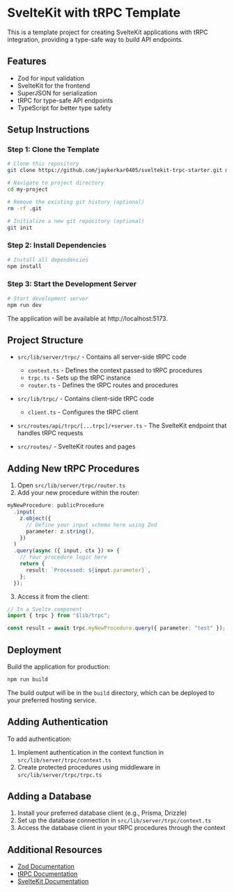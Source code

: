# SvelteKit with tRPC Template

This is a template project for creating SvelteKit applications with tRPC integration, providing a type-safe way to build API endpoints.

## Features

- Zod for input validation
- SvelteKit for the frontend
- SuperJSON for serialization
- tRPC for type-safe API endpoints
- TypeScript for better type safety

## Setup Instructions

### Step 1: Clone the Template

```bash
# Clone this repository
git clone https://github.com/jaykerkar0405/sveltekit-trpc-starter.git my-project

# Navigate to project directory
cd my-project

# Remove the existing git history (optional)
rm -rf .git

# Initialize a new git repository (optional)
git init
```

### Step 2: Install Dependencies

```bash
# Install all dependencies
npm install
```

### Step 3: Start the Development Server

```bash
# Start development server
npm run dev
```

The application will be available at http://localhost:5173.

## Project Structure

- `src/lib/server/trpc/` - Contains all server-side tRPC code

  - `context.ts` - Defines the context passed to tRPC procedures
  - `trpc.ts` - Sets up the tRPC instance
  - `router.ts` - Defines the tRPC routes and procedures

- `src/lib/trpc/` - Contains client-side tRPC code

  - `client.ts` - Configures the tRPC client

- `src/routes/api/trpc/[...trpc]/+server.ts` - The SvelteKit endpoint that handles tRPC requests

- `src/routes/` - SvelteKit routes and pages

## Adding New tRPC Procedures

1. Open `src/lib/server/trpc/router.ts`
2. Add your new procedure within the router:

```typescript
myNewProcedure: publicProcedure
  .input(
    z.object({
      // Define your input schema here using Zod
      parameter: z.string(),
    })
  )
  .query(async ({ input, ctx }) => {
    // Your procedure logic here
    return {
      result: `Processed: ${input.parameter}`,
    };
  });
```

3. Access it from the client:

```typescript
// In a Svelte component
import { trpc } from "$lib/trpc";

const result = await trpc.myNewProcedure.query({ parameter: "test" });
```

## Deployment

Build the application for production:

```bash
npm run build
```

The build output will be in the `build` directory, which can be deployed to your preferred hosting service.

## Adding Authentication

To add authentication:

1. Implement authentication in the context function in `src/lib/server/trpc/context.ts`
2. Create protected procedures using middleware in `src/lib/server/trpc/trpc.ts`

## Adding a Database

1. Install your preferred database client (e.g., Prisma, Drizzle)
2. Set up the database connection in `src/lib/server/trpc/context.ts`
3. Access the database client in your tRPC procedures through the context

## Additional Resources

- [Zod Documentation](https://zod.dev/)
- [tRPC Documentation](https://trpc.io/docs)
- [SvelteKit Documentation](https://kit.svelte.dev/docs)
